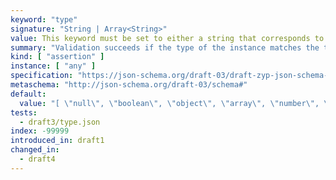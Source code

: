 ```yaml
---
keyword: "type"
signature: "String | Array<String>"
value: This keyword must be set to either a string that corresponds to one of the supported types, a *non-empty* array of unique strings that correspond to one of the supported types, or the value `any`. If the keyword is not defined or the value is not in the list of supported types, any type of value is acceptable.
summary: "Validation succeeds if the type of the instance matches the type represented by the given type, or matches at least one of the given types."
kind: [ "assertion" ]
instance: [ "any" ]
specification: "https://json-schema.org/draft-03/draft-zyp-json-schema-03.pdf#5.1"
metaschema: "http://json-schema.org/draft-03/schema#"
default:
  value: "[ \"null\", \"boolean\", \"object\", \"array\", \"number\", \"string\", \"any\"]"
tests:
  - draft3/type.json
index: -99999
introduced_in: draft1
changed_in:
  - draft4
---
```

